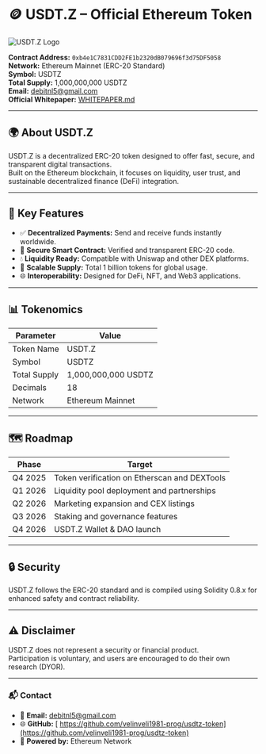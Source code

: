 # 🪙 USDT.Z – Official Ethereum Token

![USDT.Z Logo]( https://github.com/velinveli1981-prog/usdtz-token/blob/main/logo.svg)

**Contract Address:** `0xb4e1C7831CDD2FE1b2320dB079696f3d75DF5058`  
**Network:** Ethereum Mainnet (ERC-20 Standard)  
**Symbol:** USDTZ  
**Total Supply:** 1,000,000,000 USDTZ  
**Email:** debitnl5@gmail.com  
**Official Whitepaper:** [WHITEPAPER.md](./WHITEPAPER.md)

---

## 🌍 About USDT.Z
USDT.Z is a decentralized ERC-20 token designed to offer fast, secure, and transparent digital transactions.  
Built on the Ethereum blockchain, it focuses on liquidity, user trust, and sustainable decentralized finance (DeFi) integration.  

---

## 🚀 Key Features
- ✅ **Decentralized Payments:** Send and receive funds instantly worldwide.  
- 🔐 **Secure Smart Contract:** Verified and transparent ERC-20 code.  
- 💧 **Liquidity Ready:** Compatible with Uniswap and other DEX platforms.  
- 💎 **Scalable Supply:** Total 1 billion tokens for global usage.  
- 🌐 **Interoperability:** Designed for DeFi, NFT, and Web3 applications.

---

## 📊 Tokenomics

| Parameter | Value |
|------------|--------|
| Token Name | USDT.Z |
| Symbol | USDTZ |
| Total Supply | 1,000,000,000 USDTZ |
| Decimals | 18 |
| Network | Ethereum Mainnet |

---

## 🗺️ Roadmap

| Phase | Target |
|-------|---------|
| Q4 2025 | Token verification on Etherscan and DEXTools |
| Q1 2026 | Liquidity pool deployment and partnerships |
| Q2 2026 | Marketing expansion and CEX listings |
| Q3 2026 | Staking and governance features |
| Q4 2026 | USDT.Z Wallet & DAO launch |

---

## 🔒 Security
USDT.Z follows the ERC-20 standard and is compiled using Solidity 0.8.x for enhanced safety and contract reliability.

---

## ⚠️ Disclaimer
USDT.Z does not represent a security or financial product.  
Participation is voluntary, and users are encouraged to do their own research (DYOR).

---

### 📬 Contact
- 📧 **Email:** debitnl5@gmail.com  
- 🌐 **GitHub:** [ https://github.com/velinveli1981-prog/usdtz-token](https://github.com/velinveli1981-prog/usdtz-token)  
- 💠 **Powered by:** Ethereum Network
